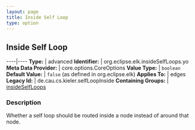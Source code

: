 ```yaml
---
layout: page
title: Inside Self Loop
type: option
---
```

## Inside Self Loop

----|----
**Type:** | advanced
**Identifier:** | org.eclipse.elk.insideSelfLoops.yo
**Meta Data Provider:** | core.options.CoreOptions
**Value Type:** | `boolean`
**Default Value:** | `false` (as defined in org.eclipse.elk)
**Applies To:** | edges
**Legacy Id:** | de.cau.cs.kieler.selfLoopInside
**Containing Groups:** | [insideSelfLoops](org-eclipse-elk-insideSelfLoops)

### Description

Whether a self loop should be routed inside a node instead of around that node.
